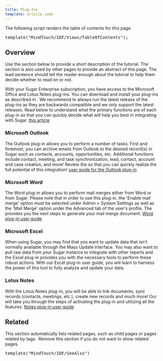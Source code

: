 ```yaml
---
title: Plug-Ins
template: article.jade
---
```


<div class="container">
  <p class="comment">The following script renders the table of contents for this page.</p>
  <pre class="script">template("MindTouch/IDF/Views/TableOfContents");</pre>
  <h2>Overview</h2>
  <p class="comment">Use the section below to provide a short description of the tutorial. The section is also used by other pages to provide an abstract of this page. The lead sentence should tell the reader enough about the tutorial to help them decide whether to read on or not.</p>
  <p>
    With your Sugar Enterprise subscription, you have access to the Microsoft Office and Lotus Notes plug-ins. You can download and install your plug-ins as described in . We recommend to always run the latest release of the plug-ins as they are backwards compatible and we only support the latest releases. Read below to understand what the primary functions are of each plug-in so that you can quickly decide what will help you best in integrating with Sugar.
    <a title="04_Find_Answers/02KB/01Getting_Started/How_to_Download_and_Install_Sugar_Plug-Ins" href="//04_Find_Answers/02KB/01Getting_Started/Downloading_and_Installing_Sugar_Plug-ins">this article</a>
  </p>
  <h3>Microsoft Outlook</h3>
  <p>
    The Outlook plug-in allows you to perform a number of tasks. First and foremost, you can archive emails from Outlook to the desired record(s) in Sugar such as contacts, accounts, opportunities, etc. Additional functions include contact, meeting, and task synchronization, lead, contact, account and case creation, and more! Review the  so that you can quickly realize the full potential of this integration!
    <a title="02_Documentation/03_Sugar_Plug-ins/Sugar_Plug-ins_6.4/Sugar_Plug-in_for_MS_Outlook_6.4.0_User_Guide" href="//02_Documentation/03_Sugar_Plug-ins/Sugar_Plug-ins_6.5/Sugar_Plug-in_for_MS_Outlook_User_Guide_6.4.0">user guide for the Outlook plug-in</a>
  </p>
  <h3>Microsoft Word</h3>
  <p>
    The Word plug-in allows you to perform mail merges either from Word or from Sugar. Please note that in order to use this plug-in, the 'Enable mail merge' option must be selected under Admin > System Settings as well as the 'Mail Merge' option under the Advanced tab of the user's profile. The  provides you the next steps to generate your mail merge document.
    <a title="02_Documentation/03_Sugar_Plug-ins/Sugar_Plug-ins_6.4/Sugar_Plug-in_for_MS_Word_6.4.0_User_Guide" href="//02_Documentation/03_Plug-ins/Sugar_Plug-ins_6.4/Sugar_Plug-in_for_MS_Word_6.4.0_User_Guide">Word plug-in user guide</a>
  </p>
  <h3>Microsoft Excel</h3>
  <p>When using Sugar, you may find that you want to update data that isn't normally available through the Mass Update interface. You may also want to pull raw data from your Sugar instance to integrate with other reports and the Excel plug-in provides you with the necessary tools to perform these robust actions. With our Excel plug-in user guide, you will learn to harness the power of this tool to fully analyze and update your data.</p>
  <h3>Lotus Notes</h3>
  <p>
    With the Lotus Notes plug-in, you will be able to link documents, sync records (contacts, meetings, etc.), create new records and much more! Our  will take you through the steps of activating the plug-in and utilizing all the features.
    <a title="02_Documentation/03_Sugar_Plug-ins/Sugar_Plug-ins_6.4/Sugar_Plug-in_for_MS_Excel_User_Guide_6.2" href="//02_Documentation/03_Plug-ins/Sugar_Plug-ins_6.4/Sugar_Plug-in_for_MS_Excel_User_Guide_6.2">Notes plug-in user guide</a>
  </p>
  <h2>Related</h2>
  <p class="comment">This section automatically lists related pages, such as child pages or pages related by tags.  Remove this section if you do not want to show related pages.</p>
  <pre class="script">template("MindTouch/IDF/SeeAlso")</pre>
  <br/>
</div>